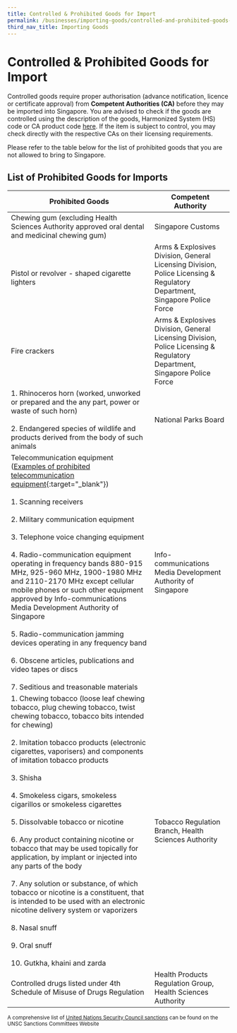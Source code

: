 ```yaml
---
title: Controlled & Prohibited Goods for Import
permalink: /businesses/importing-goods/controlled-and-prohibited-goods-for-import
third_nav_title: Importing Goods
---
```


# Controlled & Prohibited Goods for Import

Controlled goods require proper authorisation (advance notification, licence or certificate approval) from  **Competent Authorities (CA)**  before they may be imported into Singapore. You are advised to check if the goods are controlled using the description of the goods, Harmonized System (HS) code or CA product code  [here](/businesses/business-resources/country-and-port-codes). If the item is subject to control, you may check directly with the respective CAs on their licensing requirements.

Please refer to the table below for the list of prohibited goods that you are not allowed to bring to Singapore.

## List of Prohibited Goods for Imports


|Prohibited Goods |  Competent Authority|
|---|---|
| Chewing gum (excluding Health Sciences Authority approved oral dental and medicinal chewing gum)|Singapore Customs|
| Pistol or revolver - shaped cigarette lighters |  Arms & Explosives Division, General Licensing Division, Police Licensing & Regulatory Department, Singapore Police Force|
| Fire crackers  | Arms & Explosives Division, General Licensing Division, Police Licensing & Regulatory Department, Singapore Police Force |
| 1. Rhinoceros horn (worked, unworked or prepared and the any part, power or waste of such horn)  <br><br> 2. Endangered species of wildlife and products derived from the body of such animals  |National Parks Board  |
| Telecommunication equipment <br> ([Examples of prohibited telecommunication equipment](http://www.imda.gov.sg/ProhibitedEquipment){:target="_blank"}) <br><br>  1. Scanning  receivers <br><br> 2. Military communication equipment  <br><br> 3. Telephone voice changing equipment  <br><br> 4. Radio-communication equipment operating in frequency bands 880-915 MHz, 925-960 MHz, 1900-1980 MHz and 2110-2170 MHz except cellular mobile phones or such other equipment approved by Info-communications Media Development Authority of Singapore  <br><br> 5. Radio-communication jamming devices operating in any frequency band  <br><br> 6. Obscene articles, publications and video tapes or discs  <br><br> 7. Seditious and treasonable materials | Info-communications Media Development Authority of Singapore|
|  1. Chewing tobacco (loose leaf chewing tobacco, plug chewing tobacco, twist chewing tobacco, tobacco bits intended for chewing) <br><br>  2. Imitation tobacco products (electronic cigarettes, vaporisers) and components of imitation tobacco products  <br><br> 3. Shisha  <br><br> 4. Smokeless cigars, smokeless cigarillos or smokeless cigarettes  <br><br> 5. Dissolvable tobacco or nicotine  <br><br>  6. Any product containing nicotine or tobacco that may be used topically for application, by implant or injected into any parts of the body <br><br> 7. Any solution or substance, of which tobacco or nicotine is a constituent, that is intended to be used with an electronic nicotine delivery system or vaporizers  <br><br> 8. Nasal snuff  <br><br> 9. Oral snuff  <br><br>  10. Gutkha, khaini and zarda | Tobacco Regulation Branch, Health Sciences Authority|
| Controlled drugs listed under 4th Schedule of Misuse of Drugs Regulation | Health Products Regulation Group, Health Sciences Authority | 

<sup>A comprehensive list of [United Nations Security Council sanctions](/businesses/united-nations-security-council-sanctions/) can be found on the UNSC Sanctions Committees Website

